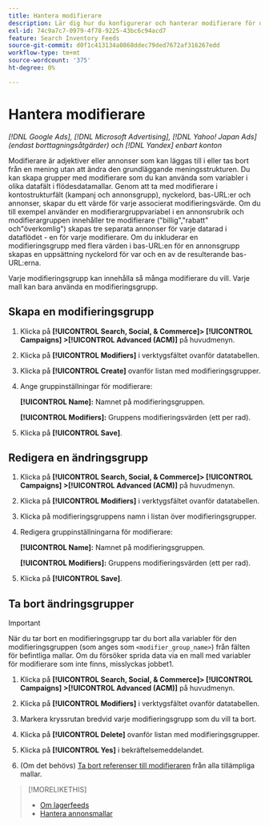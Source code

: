 ```yaml
---
title: Hantera modifierare
description: Lär dig hur du konfigurerar och hanterar modifierare för dina annonsmallar för lagerdataflöden.
exl-id: 74c9a7c7-0979-4f78-9225-43bc6c94acd7
feature: Search Inventory Feeds
source-git-commit: d0f1c413134a0868ddec79ded7672af316267edd
workflow-type: tm+mt
source-wordcount: '375'
ht-degree: 0%

---
```


# Hantera modifierare

*[!DNL Google Ads], [!DNL Microsoft Advertising], [!DNL Yahoo! Japan Ads] (endast borttagningsåtgärder) och [!DNL Yandex] enbart konton*

Modifierare är adjektiver eller annonser som kan läggas till i eller tas bort från en mening utan att ändra den grundläggande meningsstrukturen. Du kan skapa grupper med modifierare som du kan använda som variabler i olika datafält i flödesdatamallar. Genom att ta med modifierare i kontostrukturfält (kampanj och annonsgrupp), nyckelord, bas-URL:er och annonser, skapar du ett värde för varje associerat modifieringsvärde. Om du till exempel använder en modifierargruppvariabel i en annonsrubrik och modifierargruppen innehåller tre modifierare (&quot;billig&quot;,&quot;rabatt&quot; och&quot;överkomlig&quot;) skapas tre separata annonser för varje datarad i dataflödet - en för varje modifierare. Om du inkluderar en modifieringsgrupp med flera värden i bas-URL:en för en annonsgrupp skapas en uppsättning nyckelord för var och en av de resulterande bas-URL:erna.

Varje modifieringsgrupp kan innehålla så många modifierare du vill. Varje mall kan bara använda en modifieringsgrupp.

## Skapa en modifieringsgrupp

1. Klicka på **[!UICONTROL Search, Social, & Commerce]> [!UICONTROL Campaigns] >[!UICONTROL Advanced (ACM)]** på huvudmenyn.

1. Klicka på **[!UICONTROL Modifiers]** i verktygsfältet ovanför datatabellen.

1. Klicka på **[!UICONTROL Create]** ovanför listan med modifieringsgrupper.

1. Ange gruppinställningar för modifierare:

   **[!UICONTROL Name]:** Namnet på modifieringsgruppen.

   **[!UICONTROL Modifiers]:** Gruppens modifieringsvärden (ett per rad).

1. Klicka på **[!UICONTROL Save]**.

## Redigera en ändringsgrupp

1. Klicka på **[!UICONTROL Search, Social, & Commerce]> [!UICONTROL Campaigns] >[!UICONTROL Advanced (ACM)]** på huvudmenyn.

1. Klicka på **[!UICONTROL Modifiers]** i verktygsfältet ovanför datatabellen.

1. Klicka på modifieringsgruppens namn i listan över modifieringsgrupper.

1. Redigera gruppinställningarna för modifierare:

   **[!UICONTROL Name]:** Namnet på modifieringsgruppen.

   **[!UICONTROL Modifiers]:** Gruppens modifieringsvärden (ett per rad).

1. Klicka på **[!UICONTROL Save]**.

## Ta bort ändringsgrupper

>[!IMPORTANT]
>
>När du tar bort en modifieringsgrupp tar du bort alla variabler för den modifieringsgruppen (som anges som `<modifier_group_name>`) från fälten för befintliga mallar. Om du försöker sprida data via en mall med variabler för modifierare som inte finns, misslyckas jobbet1.

1. Klicka på **[!UICONTROL Search, Social, & Commerce]> [!UICONTROL Campaigns] >[!UICONTROL Advanced (ACM)]** på huvudmenyn.

1. Klicka på **[!UICONTROL Modifiers]** i verktygsfältet ovanför datatabellen.

1. Markera kryssrutan bredvid varje modifieringsgrupp som du vill ta bort.

1. Klicka på **[!UICONTROL Delete]** ovanför listan med modifieringsgrupper.

1. Klicka på **[!UICONTROL Yes]** i bekräftelsemeddelandet.

1. (Om det behövs) [Ta bort referenser till modifieraren](/help/search-social-commerce/campaign-management/inventory-feeds/ad-templates/ad-template-manage.md) från alla tillämpliga mallar.

>[!MORELIKETHIS]
>
>* [Om lagerfeeds](/help/search-social-commerce/campaign-management/inventory-feeds/inventory-feeds-about.md)
>* [Hantera annonsmallar](/help/search-social-commerce/campaign-management/inventory-feeds/ad-templates/ad-template-manage.md)
